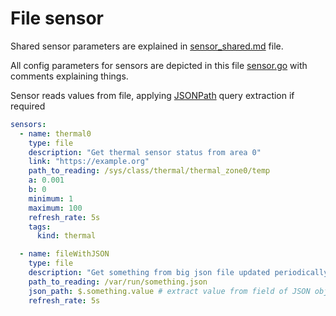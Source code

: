 File sensor
=========================

Shared sensor parameters are explained in
[sensor_shared.md](https://github.com/vodolaz095/dashboard/blob/master/docs/sensor_shared.md)
file.

All config parameters for sensors are depicted in this file
[sensor.go](https://github.com/vodolaz095/dashboard/blob/master/config/sensor.go)
with comments explaining things.


Sensor reads values from file, applying [JSONPath](https://jsonpath.com/) query extraction if required

```yaml
sensors:
  - name: thermal0
    type: file
    description: "Get thermal sensor status from area 0"
    link: "https://example.org"
    path_to_reading: /sys/class/thermal/thermal_zone0/temp
    a: 0.001
    b: 0
    minimum: 1
    maximum: 100
    refresh_rate: 5s
    tags:
      kind: thermal

  - name: fileWithJSON
    type: file
    description: "Get something from big json file updated periodically"
    path_to_reading: /var/run/something.json
    json_path: $.something.value # extract value from field of JSON object...     
    refresh_rate: 5s

```
